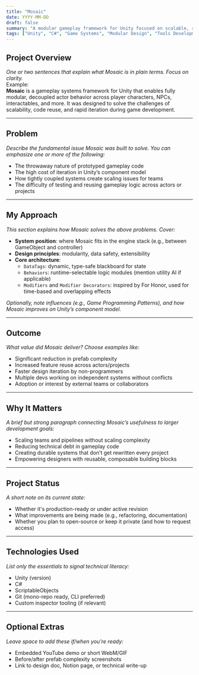 ```yaml
---
title: "Mosaic"
date: YYYY-MM-DD
draft: false
summary: "A modular gameplay framework for Unity focused on scalable, reusable systems and rapid iteration."
tags: ["Unity", "C#", "Game Systems", "Modular Design", "Tools Development"]
---
```


## Project Overview

_One or two sentences that explain what Mosaic is in plain terms. Focus on clarity._  
Example:  
**Mosaic** is a gameplay systems framework for Unity that enables fully modular, decoupled actor behavior across player characters, NPCs, interactables, and more. It was designed to solve the challenges of scalability, code reuse, and rapid iteration during game development.

---

## Problem

_Describe the fundamental issue Mosaic was built to solve. You can emphasize one or more of the following:_
- The throwaway nature of prototyped gameplay code
- The high cost of iteration in Unity’s component model
- How tightly coupled systems create scaling issues for teams
- The difficulty of testing and reusing gameplay logic across actors or projects

---

## My Approach

_This section explains how Mosaic solves the above problems. Cover:_

- **System position**: where Mosaic fits in the engine stack (e.g., between GameObject and controller)
- **Design principles**: modularity, data safety, extensibility
- **Core architecture**:
  - `DataTags`: dynamic, type-safe blackboard for state
  - `Behaviors`: runtime-selectable logic modules (mention utility AI if applicable)
  - `Modifiers` and `Modifier Decorators`: inspired by For Honor, used for time-based and overlapping effects

_Optionally, note influences (e.g., Game Programming Patterns), and how Mosaic improves on Unity’s component model._

---

## Outcome

_What value did Mosaic deliver? Choose examples like:_

- Significant reduction in prefab complexity
- Increased feature reuse across actors/projects
- Faster design iteration by non-programmers
- Multiple devs working on independent systems without conflicts
- Adoption or interest by external teams or collaborators

---

## Why It Matters

_A brief but strong paragraph connecting Mosaic’s usefulness to larger development goals:_

- Scaling teams and pipelines without scaling complexity
- Reducing technical debt in gameplay code
- Creating durable systems that don’t get rewritten every project
- Empowering designers with reusable, composable building blocks

---

## Project Status

_A short note on its current state:_
- Whether it's production-ready or under active revision
- What improvements are being made (e.g., refactoring, documentation)
- Whether you plan to open-source or keep it private (and how to request access)

---

## Technologies Used

_List only the essentials to signal technical literacy:_

- Unity (version)
- C#
- ScriptableObjects
- Git (mono-repo ready, CLI preferred)
- Custom inspector tooling (if relevant)

---

## Optional Extras

_Leave space to add these if/when you're ready:_
- Embedded YouTube demo or short WebM/GIF
- Before/after prefab complexity screenshots
- Link to design doc, Notion page, or technical write-up
